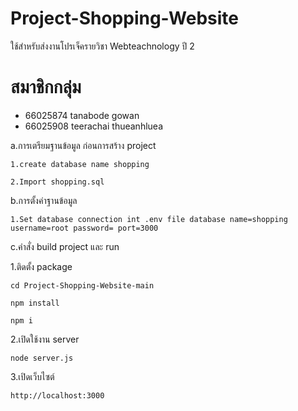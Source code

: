 # Project-Shopping-Website
ใช้สำหรับส่งงานโปรเจ็ครายวิชา Webteachnology ปี 2
# สมาชิกกลุ่ม 
- 66025874 tanabode gowan
- 66025908 teerachai thueanhluea



a.การเตรียมฐานข้อมูล ก่อนการสร้าง project 
```
1.create database name shopping
```
```
2.Import shopping.sql
``` 

b.การตั้งค่าฐานข้อมูล
```
1.Set database connection int .env file database name=shopping username=root password= port=3000
```

c.คำสั่ง build project และ run


1.ติดตั้ง package
```
cd Project-Shopping-Website-main
```
```
npm install
```
```
npm i 
```
2.เปิดใช้งาน server
```
node server.js
```
3.เปิดเว็บไซต์
```
http://localhost:3000
```
